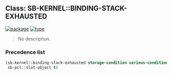 ## Class: SB-KERNEL::BINDING-STACK-EXHAUSTED
[![package](https://img.shields.io/badge/Package-SB--KERNEL-5f9ea0.svg?style=social&colorA=999999)](../) [![type](https://img.shields.io/badge/Type-Class-5f9ea0.svg?style=social&colorA=999999)](../#class) 

> No description.

### Precedence list
```cl
(sb-kernel::binding-stack-exhausted storage-condition serious-condition condition
 sb-pcl::slot-object t)
```
